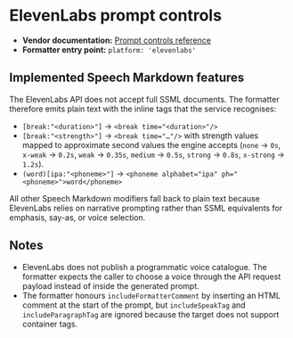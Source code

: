 # ElevenLabs prompt controls

- **Vendor documentation:** [Prompt controls reference](https://elevenlabs.io/docs/best-practices/prompting/controls)
- **Formatter entry point:** `platform: 'elevenlabs'`

## Implemented Speech Markdown features

The ElevenLabs API does not accept full SSML documents. The formatter therefore emits plain text with the inline tags that the service recognises:

- `[break:"<duration>"]` → `<break time="<duration>"/>`
- `[break:"<strength>"]` → `<break time="…"/>` with strength values mapped to approximate second values the engine accepts (`none` → `0s`, `x-weak` → `0.2s`, `weak` → `0.35s`, `medium` → `0.5s`, `strong` → `0.8s`, `x-strong` → `1.2s`).
- `(word)[ipa:"<phoneme>"]` → `<phoneme alphabet="ipa" ph="<phoneme>">word</phoneme>`

All other Speech Markdown modifiers fall back to plain text because ElevenLabs relies on narrative prompting rather than SSML equivalents for emphasis, say-as, or voice selection.

## Notes

- ElevenLabs does not publish a programmatic voice catalogue. The formatter expects the caller to choose a voice through the API request payload instead of inside the generated prompt.
- The formatter honours `includeFormatterComment` by inserting an HTML comment at the start of the prompt, but `includeSpeakTag` and `includeParagraphTag` are ignored because the target does not support container tags.
